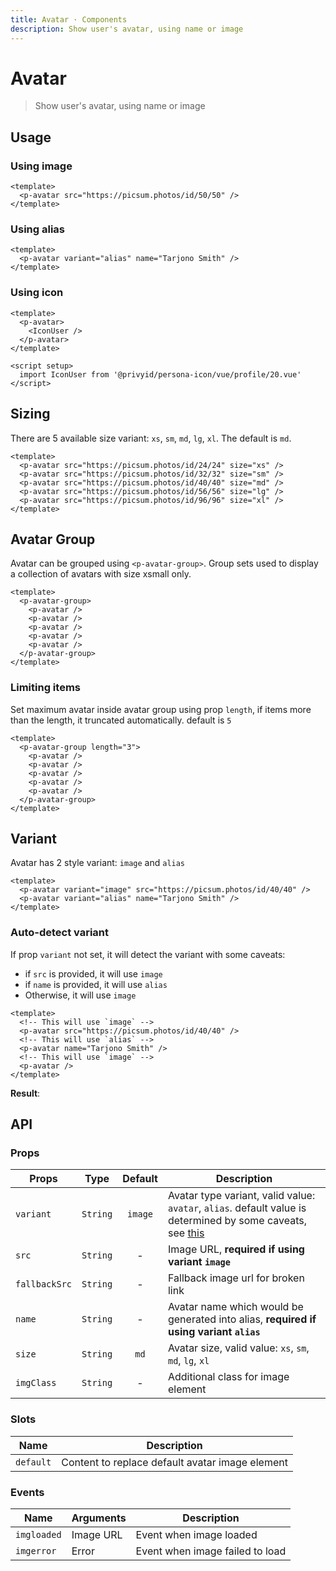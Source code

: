 ```yaml
---
title: Avatar · Components
description: Show user's avatar, using name or image
---
```


<script setup>
  import pAvatar from './Avatar.vue'
  import pAvatarGroup from './AvatarGroup.vue'
  import IconUser from '@privyid/persona-icon/vue/profile/20.vue'
</script>

# Avatar

> Show user's avatar, using name or image

## Usage

### Using image

<preview>
  <p-avatar src="https://picsum.photos/id/50/50" />
</preview>

```vue
<template>
  <p-avatar src="https://picsum.photos/id/50/50" />
</template>
```

### Using alias

<preview>
  <p-avatar variant="alias" name="Tarjono Smith" />
</preview>

```vue
<template>
  <p-avatar variant="alias" name="Tarjono Smith" />
</template>
```

### Using icon

<preview>
  <p-avatar>
    <IconUser />
  </p-avatar>
</preview>

```vue
<template>
  <p-avatar>
    <IconUser />
  </p-avatar>
</template>

<script setup>
  import IconUser from '@privyid/persona-icon/vue/profile/20.vue'
</script>
```

## Sizing

There are 5 available size variant: `xs`, `sm`, `md`, `lg`, `xl`. The default is `md`.

<preview>
  <div class="flex flex-col items-center space-gap-3 lg:flex-row">
    <p-avatar src="https://picsum.photos/id/24/24" size="xs" />
    <p-avatar src="https://picsum.photos/id/32/32" size="sm" />
    <p-avatar src="https://picsum.photos/id/40/40" size="md" />
    <p-avatar src="https://picsum.photos/id/56/56" size="lg" />
    <p-avatar src="https://picsum.photos/id/96/96" size="xl" />
  </div>
</preview>

```vue
<template>
  <p-avatar src="https://picsum.photos/id/24/24" size="xs" />
  <p-avatar src="https://picsum.photos/id/32/32" size="sm" />
  <p-avatar src="https://picsum.photos/id/40/40" size="md" />
  <p-avatar src="https://picsum.photos/id/56/56" size="lg" />
  <p-avatar src="https://picsum.photos/id/96/96" size="xl" />
</template>
```

## Avatar Group

Avatar can be grouped using `<p-avatar-group>`. Group sets used to display
a collection of avatars with size xsmall only.

<preview>
  <p-avatar-group>
    <p-avatar />
    <p-avatar />
    <p-avatar />
    <p-avatar />
    <p-avatar />
  </p-avatar-group>
</preview>

```vue
<template>
  <p-avatar-group>
    <p-avatar />
    <p-avatar />
    <p-avatar />
    <p-avatar />
    <p-avatar />
  </p-avatar-group>
</template>
```

### Limiting items

Set maximum avatar inside avatar group using prop `length`, if items more than the length, it truncated automatically.
default is `5`

<preview>
  <p-avatar-group length="3">
    <p-avatar />
    <p-avatar />
    <p-avatar />
    <p-avatar />
    <p-avatar />
  </p-avatar-group>
</preview>

```vue
<template>
  <p-avatar-group length="3">
    <p-avatar />
    <p-avatar />
    <p-avatar />
    <p-avatar />
    <p-avatar />
  </p-avatar-group>
</template>
```

## Variant

Avatar has 2 style variant: `image` and `alias`

<preview class="space-x-3">
  <p-avatar variant="image" src="https://picsum.photos/id/40/40" />
  <p-avatar variant="alias" name="Tarjono Smith" />
</preview>

```vue
<template>
  <p-avatar variant="image" src="https://picsum.photos/id/40/40" />
  <p-avatar variant="alias" name="Tarjono Smith" />
</template>
```

### Auto-detect variant

If prop `variant` not set, it will detect the variant with some caveats:
  - if `src` is provided, it will use `image`
  - if `name` is provided, it will use `alias`
  - Otherwise, it will use `image`

```vue
<template>
  <!-- This will use `image` -->
  <p-avatar src="https://picsum.photos/id/40/40" />
  <!-- This will use `alias` -->
  <p-avatar name="Tarjono Smith" />
  <!-- This will use `image` -->
  <p-avatar />
</template>
```

**Result**:

<preview class="space-x-3">
  <p-avatar variant="image" src="https://picsum.photos/id/40/40" />
  <p-avatar variant="alias" name="Tarjono Smith" />
  <p-avatar />
</preview>

## API

### Props

| Props         |   Type   | Default | Description                                                                                                                       |
|---------------|:--------:|:-------:|-----------------------------------------------------------------------------------------------------------------------------------|
| `variant`     | `String` | `image` | Avatar type variant, valid value: `avatar`, `alias`. default value is determined by some caveats, see [this](#auto-detect-variant) |
| `src`         | `String` |    -    | Image URL, **required if using variant `image`**                                                                                  |
| `fallbackSrc` | `String` |    -    | Fallback image url for broken link                                                                                                |
| `name`        | `String` |    -    | Avatar name which would be generated into alias, **required if using variant `alias`**                                             |
| `size`        | `String` |  `md`   | Avatar size, valid value: `xs`, `sm`, `md`, `lg`, `xl`                                                                            |
| `imgClass`    | `String` |    -    | Additional class for image element                                                                                                |

### Slots

| Name      | Description                                     |
|-----------|-------------------------------------------------|
| `default` | Content to replace default avatar image element |

### Events

| Name        | Arguments | Description                     |
|-------------|-----------|---------------------------------|
| `imgloaded` | Image URL | Event when image loaded         |
| `imgerror`  | Error     | Event when image failed to load |
